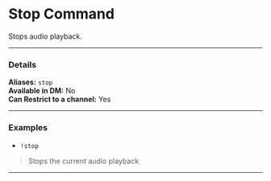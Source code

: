# Stop Command

Stops audio playback.
***
### Details

**Aliases:** `stop`  
**Available in DM:** No  
**Can Restrict to a channel:** Yes  
***
### Examples
* `!stop`
> Stops the current audio playback
***
